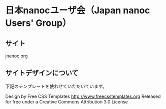 日本nanocユーザ会（Japan nanoc Users' Group）
============================================
サイト
------
jnanoc.org

サイトデザインについて
----------------------
下記のテンプレートを使わせていただいています。

Design by Free CSS Templates
http://www.freecsstemplates.org
Released for free under a Creative Commons Attribution 3.0 License
